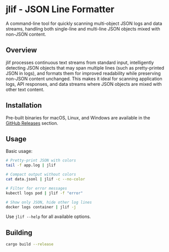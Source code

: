 # jlif - JSON Line Formatter

A command-line tool for quickly scanning multi-object JSON logs and data streams, handling both single-line and multi-line JSON objects mixed with non-JSON content.

## Overview

jlif processes continuous text streams from standard input, intelligently detecting JSON objects that may span multiple lines (such as pretty-printed JSON in logs), and formats them for improved readability while preserving non-JSON content unchanged. This makes it ideal for scanning application logs, API responses, and data streams where JSON objects are mixed with other text content.

## Installation

Pre-built binaries for macOS, Linux, and Windows are available in the [GitHub Releases](https://github.com/jakobwesthoff/jlif/releases) section.

## Usage

Basic usage:
```bash
# Pretty-print JSON with colors
tail -f app.log | jlif

# Compact output without colors
cat data.jsonl | jlif -c --no-color

# Filter for error messages
kubectl logs pod | jlif -f "error"

# Show only JSON, hide other log lines
docker logs container | jlif -j
```

Use `jlif --help` for all available options.

## Building

```bash
cargo build --release
```
